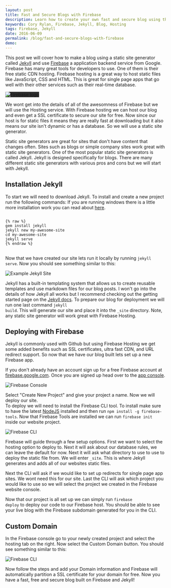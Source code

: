 ```yaml
---
layout: post
title: Fast and Secure Blogs with Firebase
description: Learn how to create your own fast and secure blog using the static site generator Jekyll and Firebase.
keywords: Cory Rylan, Firebase, Jekyll, Blog, Hosting
tags: Firebase, Jekyll
date: 2016-06-09
permalink: /blog/fast-and-secure-blogs-with-firebase
demo:
---
```


This post we will cover how to make a blog using a static site generator called [Jekyll](https://jekyllrb.com/) and use 
[Firebase](https://firebase.google.com/) a application backend service from Google. Firebase has many great tools for developers to use.
One of them is their free static CDN hosting. Firebase hosting is a great way to host static files like
JavaScript, CSS and HTML. This is great for single page apps that go well with their other services
such as their real-time database. 

<img src="/assets/images/posts/2016-05-31-fast-and-secure-blogs-with-firebase/firebase-logo.png" 
        alt="Firebase logo" style="background-color: #2d2d2d;" bp-layout="float-center 6--max full-width" />

We wont get into the details of all of the awesomness of Firebase but we will use the Hosting service. 
With Firebase hosting we can host our blog and even get a SSL certificate to secure our site for free.
Now since our host is for static files it means they are really fast at downloading but it also means 
our site isn't dynamic or has a database. So we will use a static site generator.

Static site generators are great for sites that don't have content that changes often.
Sites such as blogs or simple company sites work great with static site generators.
One of the most popular static site generators is called Jekyll. 
Jekyll is designed specifically for blogs. There are many different static site generators with 
various pros and cons but we will start with Jekyll.

## Installation Jekyll

To start we will need to download Jekyll. To install and create a new project run the following commands:
If you are running windows there is a little more installation work you can read about [here](https://jekyllrb.com/docs/windows/).
<pre class="language-javascript">
<code>
{% raw %}
gem install jekyll
jekyll new my-awesome-site
cd my-awesome-site
jekyll serve
{% endraw %}
</code>
</pre>

Now that we have created our site lets run it locally by running <code>jekyll serve</code>. Now you should see something similar to this:

<img src="/assets/images/posts/2016-05-31-fast-and-secure-blogs-with-firebase/jekyll-site.png" 
        alt="Example Jekyll Site" bp-layout="float-center 8--max full-width" />
        
Jekyll has a built-in templating system that allows us to create reusable templates and use markdown files for our blog posts. 
I won't go into the details of how Jekyll all works but I recommend checking out the getting started page
on the [Jekyll docs](https://jekyllrb.com/docs/home/). To prepare our blog for deployment we will run one last command
<code>jekyll build</code>. This will generate our site and place it into the <code>_site</code> directory. Note, any static site generator 
will work great with Firebase Hosting.

## Deploying with Firebase

Jekyll is commonly used with Github but using Firebase Hosting we get some added benefits such as SSL certificates, ultra fast CDN, and URL redirect support.
So now that we have our blog built lets set up a new Firebase app.

If you don't already have an account sign up for a free Firebase account at [firebase.google.com](https://firebase.google.com/). Once you are signed up
head over to the [app console](https://console.firebase.google.com/).

<img src="/assets/images/posts/2016-05-31-fast-and-secure-blogs-with-firebase/firebase-console.png" 
        alt="Firebase Console" bp-layout="float-center 8--max full-width" />
        
Select "Create New Project" and give your project a name. Now we will deploy our site.  
To deploy we will need to install the Firebase CLI tool. To install make sure to have the latest [NodeJS](https://nodejs.org) installed and then run <code>npm install -g firebase-tools</code>.
Now that Firebase Tools are installed we can run <code>firebase init</code> inside our website project.

<img src="/assets/images/posts/2016-05-31-fast-and-secure-blogs-with-firebase/firebase-cli.png" 
        alt="Firebase CLI" bp-layout="float-center 8--max full-width" />

Firebase will guide through a few setup options. First we want to select the hosting option to deploy to.
Next it will ask about our database rules, we can leave the default for now. Next it will ask what directory to 
use to use to deploy the static file from. We will enter <code>_site</code>. This is where Jekyll generates
and adds all of our websites static files.

Next the CLI will ask if we would like to set up redirects for single page app sites. We wont need
this for our site. Last the CLI will ask which project you 
would like to use so we will select the project we created in the Firebase website console.

Now that our project is all set up we can simply run <code>firebase deploy</code> to deploy our code to our 
Firebase host. You should be able to see your live blog with the Firebase subdomain generated for you in the
CLI.

## Custom Domain

In the Firebase console go to your newly created project and select the hosting tab on the right.
Now select the Custom Domain button. You should see something similar to this:

<img src="/assets/images/posts/2016-05-31-fast-and-secure-blogs-with-firebase/firebase-custom-domains.png" 
        alt="Firebase CLI" bp-layout="float-center 8--max full-width" />

Now follow the steps and add your Domain information and Firebase will automatically partition a SSL
certificate for your domain for free. Now you have a fast, free and secure blog built on Firebase and Jekyll!